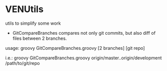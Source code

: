 VENUtils
========
utils to simplify some work

* GitCompareBranches
compares not only git commits, but also diff of files between 2 branches. 

usage: groovy GitCompareBranches.groovy [2 branches] [git repo]

i.e.:  groovy GitCompareBranches.groovy origin/master..origin/development /path/to/git/repo
